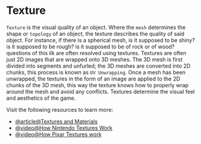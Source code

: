 # Texture

`Texture` is the visual quality of an object. Where the `mesh` determines the shape or `topology` of an object, the texture describes the quality of said object. For instance, if there is a spherical mesh, is it supposed to be shiny? is it supposed to be rough? is it supposed to be of rock or of wood? questions of this ilk are often resolved using textures. Textures are often just 2D images that are wrapped onto 3D meshes. The 3D mesh is first divided into segments and unfurled; the 3D meshes are converted into 2D chunks, this process is known as `UV Unwrapping`. Once a mesh has been unwrapped, the textures in the form of an image are applied to the 2D chunks of the 3D mesh, this way the texture knows how to properly wrap around the mesh and avoid any conflicts. Textures determine the visual feel and aesthetics of the game.

Visit the following resources to learn more:

- [@article@Textures and Materials](https://gamedevinsider.com/making-games/game-artist/texturing-and-materials/)
- [@video@How Nintendo Textures Work](https://www.youtube.com/watch?v=WrCMzHngLxI)
- [@video@How Pixar Textures work](https://www.youtube.com/watch?v=o_I6jxlN-Ck)
